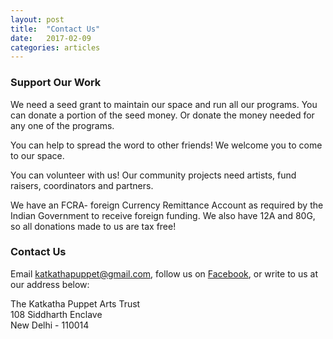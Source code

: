 ```yaml
---
layout: post
title:  "Contact Us"
date:   2017-02-09
categories: articles
---
```


<h3>Support Our Work</h3>

We need a seed grant to maintain our space and run all our programs. You can donate a portion of the seed money. Or donate the money needed for any one of the programs.

You can help to spread the word to other friends! We welcome you to come to our space.

You can volunteer with us! Our community projects need artists, fund raisers, coordinators and partners.

We have an FCRA- foreign Currency Remittance Account as required by the Indian Government to receive foreign funding. We also have 12A and 80G, so all donations made to us are tax free!

<h3>Contact Us</h3>

Email <a href="katkathapuppet@gmail.com">katkathapuppet@gmail.com</a>, follow us on <a href="https://www.facebook.com/katkathapuppetry/">Facebook</a>, or write to us at our address below:

<p>
The Katkatha Puppet Arts Trust
<br>
108 Siddharth Enclave
<br>
New Delhi - 110014
</p>
